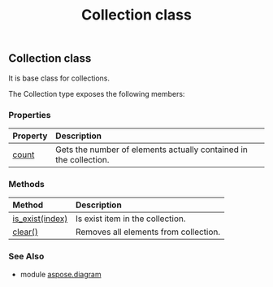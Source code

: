 ﻿---
title: Collection class
second_title: Aspose.Diagram for Python via .NET API References
description: 
type: docs
weight: 240
url: /python-net/aspose.diagram/collection/
is_root: false
---

## Collection class

It is base class for collections.



The Collection type exposes the following members:

### Properties
| Property | Description |
| :- | :- |
| [count](/diagram/python-net/aspose.diagram/collection/count) | Gets the number of elements actually contained in the collection. |


### Methods
| Method | Description |
| :- | :- |
| [is_exist(index)](/diagram/python-net/aspose.diagram/collection/is_exist/#int) | Is exist item in the collection. |
| [clear()](/diagram/python-net/aspose.diagram/collection/clear/#) | Removes all elements from collection. |


### See Also

* module [aspose.diagram](../)
